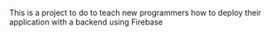 This is a project to do to teach new programmers how to deploy their application with a backend using Firebase

